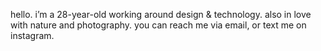 hello. i’m a 28-year-old working around design & technology. also in love with nature and photography. you can reach me via email, or text me on instagram.

<!---
sauer-adrian/sauer-adrian is a ✨ special ✨ repository because its `README.md` (this file) appears on your GitHub profile.
You can click the Preview link to take a look at your changes.
--->
